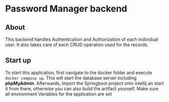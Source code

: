# Password Manager backend

## About

This backend handles Authentication and Authorization of each individual user. It also takes care of each CRUD operation used for the records.

## Start up
To start this application, first navigate to the docker folder and execute ```docker compose up```. This will start the database server including **phpMyAdmin**. Afterwards, import the Springboot project onto intellij an start it from there, otherwise you can also build the artifact yourself. Make sure all environment Variables for the application are set
